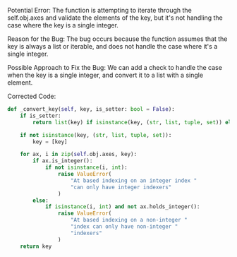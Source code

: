 Potential Error:
The function is attempting to iterate through the self.obj.axes and validate the elements of the key, but it's not handling the case where the key is a single integer.

Reason for the Bug:
The bug occurs because the function assumes that the key is always a list or iterable, and does not handle the case where it's a single integer.

Possible Approach to Fix the Bug:
We can add a check to handle the case when the key is a single integer, and convert it to a list with a single element.

Corrected Code:

```python
def _convert_key(self, key, is_setter: bool = False):
    if is_setter:
        return list(key) if isinstance(key, (str, list, tuple, set)) else [key]

    if not isinstance(key, (str, list, tuple, set)):
        key = [key]

    for ax, i in zip(self.obj.axes, key):
        if ax.is_integer():
            if not isinstance(i, int):
                raise ValueError(
                    "At based indexing on an integer index "
                    "can only have integer indexers"
                )
        else:
            if isinstance(i, int) and not ax.holds_integer():
                raise ValueError(
                    "At based indexing on a non-integer "
                    "index can only have non-integer "
                    "indexers"
                )
    return key
```